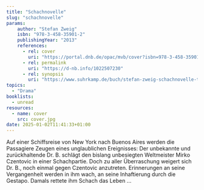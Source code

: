 ```yaml
---
title: "Schachnovelle"
slug: "schachnovelle"
params:
    author: "Stefan Zweig"
    isbn: "978-3-458-35901-2"
    publishingYear: "2013"
    references:
      - rel: cover
        uri: "https://portal.dnb.de/opac/mvb/cover?isbn=978-3-458-35901-2"
      - rel: permalink
        uri: "https://d-nb.info/1022507230"
      - rel: synopsis
        uri: "https://www.suhrkamp.de/buch/stefan-zweig-schachnovelle-t-9783458359012"
topics:
  - "Drama"
booklists:
  - unread
resources:
  - name: cover
    src: cover.jpg
date: 2025-01-02T11:41:33+01:00
---
```

Auf einer Schiffsreise von New York nach Buenos Aires werden die Passagiere 
Zeugen eines unglaublichen Ereignisses: Der unbekannte und zurückhaltende 
Dr. B. schlägt den bislang unbesiegten Weltmeister Mirko Czentovic in einer 
Schachpartie. Doch zu aller Überraschung weigert sich Dr. B., noch einmal 
gegen Czentovic anzutreten. Erinnerungen an seine Vergangenheit werden in ihm 
wach, an seine Inhaftierung durch die Gestapo. Damals rettete ihm Schach das 
Leben …